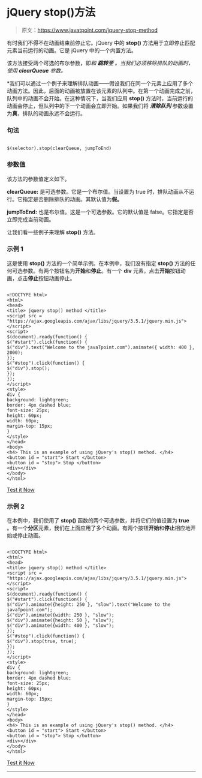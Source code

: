 # jQuery stop()方法

> 原文：<https://www.javatpoint.com/jquery-stop-method>

有时我们不得不在动画结束前停止它。jQuery 中的 **stop()** 方法用于立即停止匹配元素当前运行的动画。它是 jQuery 中的一个内置方法。

该方法接受两个可选的布尔参数，即*和 ***跳转至*** 。当我们必须移除排队的动画时，使用 ***clearQueue*** 参数。*

 *我们可以通过一个例子来理解排队动画——假设我们在同一个元素上应用了多个动画方法。因此，后面的动画被放置在该元素的队列中。在第一个动画完成之前，队列中的动画不会开始。在这种情况下，当我们应用 **stop()** 方法时，当前运行的动画会停止，但队列中的下一个动画会立即开始。如果我们将 ***清除队列*** 参数设置为**真**，排队的动画永远不会运行。

### 句法

```

$(selector).stop(clearQueue, jumpToEnd)

```

### 参数值

该方法的参数值定义如下。

**clearQueue:** 是可选参数。它是一个布尔值。当设置为 true 时，排队动画从不运行。它指定是否删除排队的动画。其默认值为**假。**

**jumpToEnd:** 也是布尔值。这是一个可选参数。它的默认值是 false。它指定是否立即完成当前动画。

让我们看一些例子来理解 **stop()** 方法。

### 示例 1

这是使用 **stop()** 方法的一个简单示例。在本例中，我们没有指定 **stop()** 方法的任何可选参数。有两个按钮名为**开始**和**停止**。有一个 **div** 元素，点击**开始**按钮动画，点击**停止**按钮动画停止。

```

<!DOCTYPE html>
<html>
<head>
<title> jquery stop() method </title>
<script src = "https://ajax.googleapis.com/ajax/libs/jquery/3.5.1/jquery.min.js"> </script>
<script>
$(document).ready(function() {
$("#start").click(function() {
$("div").text("Welcome to the javaTpoint.com").animate({ width: 400 }, 2000);
});
$("#stop").click(function() {
$("div").stop();
});
});
</script>
<style>
div {
background: lightgreen;
border: 4px dashed blue;
font-size: 25px;
height: 60px;
width: 60px;
margin-top: 15px;
}
</style>
</head>
<body>
<h4> This is an example of using jQuery's stop() method. </h4>
<button id = "start"> Start </button>
<button id = "stop"> Stop </button>
<div></div>
</body>
</html>

```

[Test it Now](https://www.javatpoint.com/oprweb/test.jsp?filename=jquery-stop-method1)

### 示例 2

在本例中，我们使用了 **stop()** 函数的两个可选参数，并将它们的值设置为 **true** 。有一个**分区**元素，我们在上面应用了多个动画。有两个按钮**开始**和**停止**相应地开始或停止动画。

```

<!DOCTYPE html>
<html>
<head>
<title> jquery stop() method </title>
<script src = "https://ajax.googleapis.com/ajax/libs/jquery/3.5.1/jquery.min.js"> </script>
<script>
$(document).ready(function() {
$("#start").click(function() {
$("div").animate({height: 250 }, "slow").text("Welcome to the javaTpoint.com");
$("div").animate({width: 250 }, "slow");
$("div").animate({height: 50 }, "slow");
$("div").animate({width: 400 }, "slow");
});
$("#stop").click(function() {
$("div").stop(true, true);
});
});
</script>
<style>
div {
background: lightgreen;
border: 4px dashed blue;
font-size: 25px;
height: 60px;
width: 60px;
margin-top: 15px;
}
</style>
</head>
<body>
<h4> This is an example of using jQuery's stop() method. </h4>
<button id = "start"> Start </button>
<button id = "stop"> Stop </button>
<div></div>
</body>
</html>

```

[Test it Now](https://www.javatpoint.com/oprweb/test.jsp?filename=jquery-stop-method2)

* * **